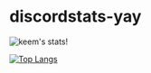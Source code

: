 # discordstats-yay

![keem's stats!](https://github-readme-stats.vercel.app/api?username=akeeme&show_icons=true&theme=tokyonight&count_private=true)

[![Top Langs](https://github-readme-stats.vercel.app/api/top-langs/?username=akeeme&langs_count=8)](https://github.com/anuraghazra/github-readme-stats)
